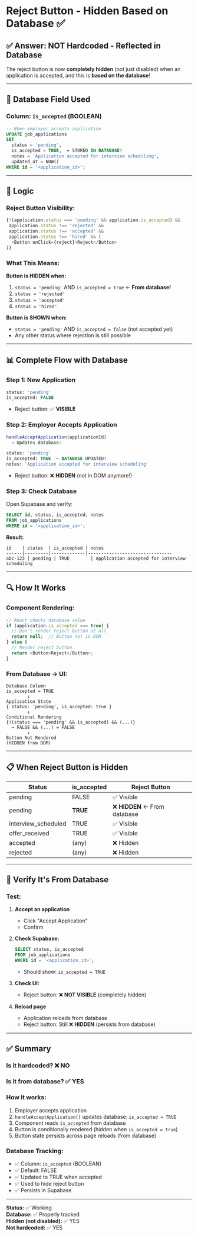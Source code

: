 # Reject Button - Hidden Based on Database ✅

## ✅ Answer: NOT Hardcoded - Reflected in Database

The reject button is now **completely hidden** (not just disabled) when an application is accepted, and this is **based on the database**!

---

## 💾 Database Field Used

### **Column: `is_accepted` (BOOLEAN)**

```sql
-- When employer accepts application
UPDATE job_applications 
SET 
  status = 'pending',
  is_accepted = TRUE,  ← STORED IN DATABASE!
  notes = 'Application accepted for interview scheduling',
  updated_at = NOW()
WHERE id = '<application_id>';
```

---

## 🎯 Logic

### **Reject Button Visibility:**

```typescript
{!(application.status === 'pending' && application.is_accepted) && 
 application.status !== 'rejected' && 
 application.status !== 'accepted' && 
 application.status !== 'hired' && (
  <Button onClick={reject}>Reject</Button>
)}
```

### **What This Means:**

**Button is HIDDEN when:**
1. `status = 'pending'` AND `is_accepted = true` ← **From database!**
2. `status = 'rejected'`
3. `status = 'accepted'`
4. `status = 'hired'`

**Button is SHOWN when:**
- `status = 'pending'` AND `is_accepted = false` (not accepted yet)
- Any other status where rejection is still possible

---

## 📊 Complete Flow with Database

### **Step 1: New Application**
```sql
status: 'pending'
is_accepted: FALSE
```
- Reject button: ✅ **VISIBLE**

### **Step 2: Employer Accepts Application**
```typescript
handleAcceptApplication(applicationId) 
  → Updates database:
```
```sql
status: 'pending'
is_accepted: TRUE  ← DATABASE UPDATED!
notes: 'Application accepted for interview scheduling'
```
- Reject button: ❌ **HIDDEN** (not in DOM anymore!)

### **Step 3: Check Database**
Open Supabase and verify:
```sql
SELECT id, status, is_accepted, notes 
FROM job_applications 
WHERE id = '<application_id>';
```

**Result:**
```
id    | status  | is_accepted | notes
------|---------|-------------|--------------------------------
abc-123 | pending | TRUE        | Application accepted for interview scheduling
```

---

## 🔍 How It Works

### **Component Rendering:**

```typescript
// React checks database value
if (application.is_accepted === true) {
  // Don't render reject button at all
  return null;  // Button not in DOM
} else {
  // Render reject button
  return <Button>Reject</Button>;
}
```

### **From Database → UI:**

```
Database Column
is_accepted = TRUE
        ↓
Application State
{ status: 'pending', is_accepted: true }
        ↓
Conditional Rendering
{!(status === 'pending' && is_accepted) && (...)}
  → FALSE && (...) = FALSE
        ↓
Button Not Rendered
(HIDDEN from DOM)
```

---

## 📋 When Reject Button is Hidden

| Status | is_accepted | Reject Button |
|--------|-------------|---------------|
| pending | FALSE | ✅ Visible |
| pending | **TRUE** | ❌ **HIDDEN** ← From database |
| interview_scheduled | TRUE | ✅ Visible |
| offer_received | TRUE | ✅ Visible |
| accepted | (any) | ❌ Hidden |
| rejected | (any) | ❌ Hidden |

---

## 🧪 Verify It's From Database

### **Test:**

1. **Accept an application**
   - Click "Accept Application"
   - Confirm

2. **Check Supabase:**
   ```sql
   SELECT status, is_accepted 
   FROM job_applications 
   WHERE id = '<application_id>';
   ```
   - Should show: `is_accepted = TRUE`

3. **Check UI:**
   - Reject button: ❌ **NOT VISIBLE** (completely hidden)

4. **Reload page**
   - Application reloads from database
   - Reject button: Still ❌ **HIDDEN** (persists from database)

---

## ✅ Summary

### **Is it hardcoded?** ❌ NO

### **Is it from database?** ✅ YES

### **How it works:**
1. Employer accepts application
2. `handleAcceptApplication()` updates database: `is_accepted = TRUE`
3. Component reads `is_accepted` from database
4. Button is conditionally rendered (hidden when `is_accepted = true`)
5. Button state persists across page reloads (from database)

### **Database Tracking:**
- ✅ Column: `is_accepted` (BOOLEAN)
- ✅ Default: FALSE
- ✅ Updated to TRUE when accepted
- ✅ Used to hide reject button
- ✅ Persists in Supabase

---

**Status:** ✅ Working  
**Database:** ✅ Properly tracked  
**Hidden (not disabled):** ✅ YES  
**Not hardcoded:** ✅ YES

